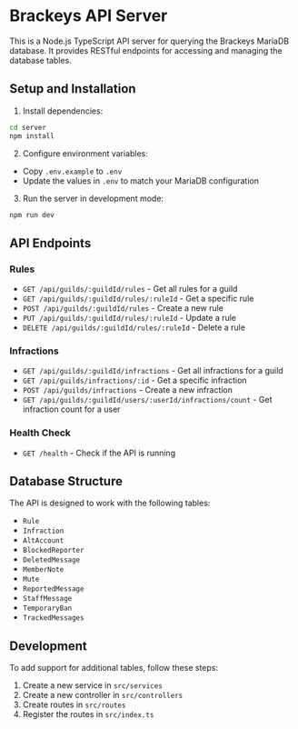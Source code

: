 # Brackeys API Server

This is a Node.js TypeScript API server for querying the Brackeys MariaDB database. It provides RESTful endpoints for accessing and managing the database tables.

## Setup and Installation

1. Install dependencies:
```bash
cd server
npm install
```

2. Configure environment variables:
- Copy `.env.example` to `.env`
- Update the values in `.env` to match your MariaDB configuration

3. Run the server in development mode:
```bash
npm run dev
```

## API Endpoints

### Rules

- `GET /api/guilds/:guildId/rules` - Get all rules for a guild
- `GET /api/guilds/:guildId/rules/:ruleId` - Get a specific rule
- `POST /api/guilds/:guildId/rules` - Create a new rule
- `PUT /api/guilds/:guildId/rules/:ruleId` - Update a rule
- `DELETE /api/guilds/:guildId/rules/:ruleId` - Delete a rule

### Infractions

- `GET /api/guilds/:guildId/infractions` - Get all infractions for a guild
- `GET /api/guilds/infractions/:id` - Get a specific infraction
- `POST /api/guilds/infractions` - Create a new infraction
- `GET /api/guilds/:guildId/users/:userId/infractions/count` - Get infraction count for a user

### Health Check

- `GET /health` - Check if the API is running

## Database Structure

The API is designed to work with the following tables:
- `Rule`
- `Infraction`
- `AltAccount`
- `BlockedReporter`
- `DeletedMessage`
- `MemberNote`
- `Mute`
- `ReportedMessage`
- `StaffMessage`
- `TemporaryBan`
- `TrackedMessages`

## Development

To add support for additional tables, follow these steps:

1. Create a new service in `src/services`
2. Create a new controller in `src/controllers`
3. Create routes in `src/routes`
4. Register the routes in `src/index.ts`
